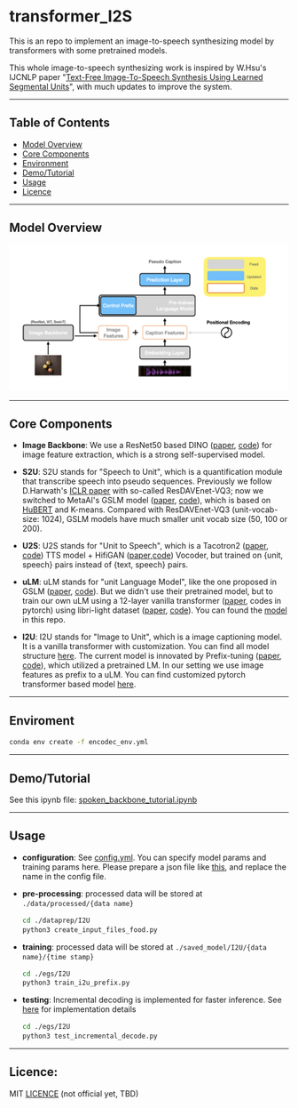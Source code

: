 # transformer_I2S

This is an repo to implement an image-to-speech synthesizing model by transformers with some pretrained models. 

This whole image-to-speech synthesizing work is inspired by W.Hsu's IJCNLP paper "[Text-Free Image-To-Speech Synthesis Using Learned Segmental Units](https://wnhsu.github.io/image-to-speech-demo/paper.pdf)", with much updates to improve the system.

---

## Table of Contents

* [Model Overview](#model-overview)
* [Core Components](#core-components)
* [Environment](#enviroment)
* [Demo/Tutorial](#demotutorial)
* [Usage](#usage)
* [Licence](#licence)

---

## Model Overview

![avatar](./doc/model_structure.png)

---

## Core Components

* **Image Backbone**: We use a ResNet50 based DINO ([paper](https://openaccess.thecvf.com/content/ICCV2021/papers/Caron_Emerging_Properties_in_Self-Supervised_Vision_Transformers_ICCV_2021_paper.pdf), [code](https://github.com/facebookresearch/dino)) for image feature extraction, which is a strong self-supervised model.

* **S2U**: S2U stands for "Speech to Unit", which is a quantification module that transcribe speech into pseudo sequences. Previously we follow D.Harwath's [ICLR paper](https://arxiv.org/pdf/1911.09602.pdf) with so-called ResDAVEnet-VQ3; now we switched to MetaAI's GSLM model ([paper](https://arxiv.org/pdf/2102.01192.pdf), [code](https://github.com/facebookresearch/fairseq/tree/main/examples/textless_nlp/gslm)), which is based on [HuBERT](https://arxiv.org/pdf/2106.07447.pdf) and K-means. Compared with ResDAVEnet-VQ3 (unit-vocab-size: 1024), GSLM models have much smaller unit vocab size (50, 100 or 200).

* **U2S**: U2S stands for "Unit to Speech", which is a Tacotron2 ([paper](https://arxiv.org/pdf/1712.05884.pdf), [code](https://github.com/NVIDIA/tacotron2)) TTS model + HifiGAN ([paper](https://arxiv.org/pdf/2010.05646.pdf),[code](https://github.com/jik876/hifi-gan)) Vocoder, but trained on {unit, speech} pairs instead of {text, speech} pairs.

* **uLM**: uLM stands for "unit Language Model", like the one proposed in GSLM ([paper](https://arxiv.org/pdf/2102.01192.pdf), [code](https://github.com/facebookresearch/fairseq/tree/main/examples/textless_nlp/gslm)). But we didn't use their pretrained model, but to train our own uLM using a 12-layer vanilla transformer ([paper](https://arxiv.org/pdf/1706.03762.pdf), codes in pytorch) using libri-light dataset ([paper](https://arxiv.org/pdf/1912.07875.pdf), [code](https://github.com/facebookresearch/libri-light)). You can found the [model](./saved_model/LM/Libri_Light_small_hubert_256/perplexity_6/perplexity_BEST_checkpoint_coco_1_cap_per_img_1_min_word_freq_gpu.pth.tar) in this repo.

* **I2U**: I2U stands for "Image to Unit", which is a image captioning model. It is a vanilla transformer with customization. You can find all model structure [here](./egs/I2U/models). The current model is innovated by Prefix-tuning ([paper](https://arxiv.org/pdf/2101.00190.pdf), [code](https://github.com/XiangLi1999/PrefixTuning)), which utilized a pretrained LM. In our setting we use image features as prefix to a uLM. You can find customized pytorch transformer based model [here](./egs/I2U/models/models_prompt.py).

---

## Enviroment

``` bash
conda env create -f encodec_env.yml
```

---

## Demo/Tutorial

See this ipynb file: [spoken_backbone_tutorial.ipynb](./egs/I2U/spoken_backbone_tutorial.ipynb)

---

## Usage

* **configuration**: See [config.yml](config.yml). You can specify model params and training params here. Please prepare a json file like [this](transformer_I2S/data/food_dataset_gtts_shuffle.json), and replace the name in the config file.

* **pre-processing**: 
    processed data will be stored at `./data/processed/{data name}`

    ``` bash
    cd ./dataprep/I2U
    python3 create_input_files_food.py
    ```

* **training**:
    processed data will be stored at `./saved_model/I2U/{data name}/{time stamp}`

    ``` bash
    cd ./egs/I2U
    python3 train_i2u_prefix.py
    ```

* **testing**:
    Incremental decoding is implemented for faster inference. See [here](./egs/I2U/models/incremental_decoder.py) for implementation details

    ``` bash
    cd ./egs/I2U
    python3 test_incremental_decode.py
    ```

---

## Licence:
MIT [LICENCE](LICENCE) (not official yet, TBD)